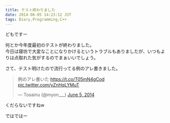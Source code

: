 ```yaml
---
title: テスト終わりました
date: 2014-06-05 14:23:12 JST
tags: Diary,Programming,C++
---
```

どもですー

何とか今年度最初のテストが終わりました。  
今日は寝坊で大変なことになりかけるというトラブルもありましたが、いつもよりは点取れた気がするのでまぁいいでしょう。

さて、テスト明けたので流行ってる例のアレ書きました。  
<blockquote class="twitter-tweet" data-partner="tweetdeck"><p>例のアレ書いた&#10;<a href="https://t.co/T05mN4gCod">https://t.co/T05mN4gCod</a> <a href="http://t.co/yZnHqLYMuT">pic.twitter.com/yZnHqLYMuT</a></p>&mdash; Tosainu (@myon___) <a href="https://twitter.com/myon___/statuses/474413719150006273">June 5, 2014</a></blockquote>
<script async src="//platform.twitter.com/widgets.js" charset="utf-8"></script>

くだらないですねw

ではではー